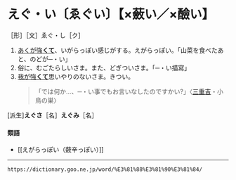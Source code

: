 # えぐ・い〔ゑぐい〕【×蘞い／×醶い】
［形］［文］ゑぐ・し［ク］
1.  [あくが強**くて**](あくがつよい（灰汁が強い）)、いがらっぽい感じがする。えがらっぽい。「山菜を食べたあと、のどが─・い」
2.  俗に、むごたらしいさま。また、どぎついさま。「─・い描寫」
3.  [我が強**くて**](ががつよい（我が強い）)思いやりのないさま。きつい。    
    >「では何か…、─・い事でもお言いなしたのですかい?」〈[三重吉](https://dictionary.goo.ne.jp/word/person/%E9%88%B4%E6%9C%A8%E4%B8%89%E9%87%8D%E5%90%89/#jn-118340)・小鳥の巣〉
        

\[派生\]**えぐさ**［名］**えぐみ**［名］

#### 類語

-   [[えがらっぽい（蘞辛っぽい）]]

---
`https://dictionary.goo.ne.jp/word/%E3%81%88%E3%81%90%E3%81%84/`